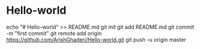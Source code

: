 # Hello-world
echo "# Hello-world" >> README.md
git init
git add README.md
git commit -m "first commit"
git remote add origin https://github.com/ArishGhaderi/Hello-world.git
git push -u origin master
